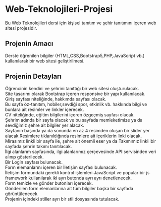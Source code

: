 # Web-Teknolojileri-Projesi
Bu Web Teknolojileri dersi için kişisel tanıtım ve şehir tanıtımını içeren web sitesi projesidir.

## Projenin Amacı <br/>
Derste öğrenilen bilgiler (HTML,CSS,Bootstrap5,PHP,JavaScript vb.) kullanılarak bir web sitesi geliştirilmesi.

## Projenin Detayları <br/>

Öğrencinin kendini ve şehrini tanıttığı bir web sitesi oluşturulacak. <br/>
Site tasarımı olarak Bootstrap içeren responsive bir yapı kullanılacak. <br/>
Giriş sayfası niteliğinde, hakkımda sayfası olacak. <br/> 
Bu sayfa öz-tanıtım, hobiler,sevdiği spor, etkinlik vb. hakkında bilgi ve bunlara ait resimler ve linkler içerecek. <br/> 
CV niteliğinde, eğitim bilgilerini içeren özgeçmiş sayfası olacak. <br/>
Şehrim adında bir sayfa olacak ve bu sayfada memleketimize ya da sevdiğimiz şehre ait bilgiler yer alacak. <br/>
Sayfanın başında ya da sonunda en az 4 resimden oluşan bir slider yer alacak.Resimlere tıklanıldığında resimlere ait içeriklerin linki olacak. <br/>
Mirasımız linkli bir sayfa ile, şehre ait önemli eser ya da Takımımız linkli bir sayfada şehrin takımı tanıtılacak. <br/>
İlgi alanlarım sayfasında, ilgi alanlarımız çerçevesinde API servisinden veri alınıp gösterilecek. <br/>
Bir Login sayfası bulunacak. <br/>
Form elemanlarını içeren bir İletişim sayfası bulunacak. <br/>
İletişim formundaki gerekli kontrol işlemleri JavaScript ve popular bir js framework kullanılarak iki ayrı butonda ayrı ayrı denetlenecek. <br/>
Form temizle ve gönder butonları içerecek. <br/>
Gönderilen form elemanlarına ait tüm bilgiler başka bir sayfada görüntülenecek. <br/>
Projenin içindeki stiller ayrı bir stil dosyasında tutulacak. <br/>




